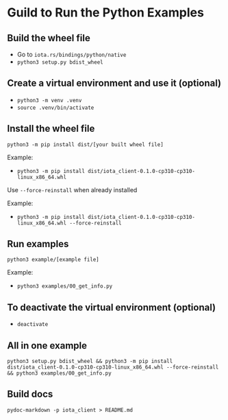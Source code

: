 # Guild to Run the Python Examples

## Build the wheel file
- Go to `iota.rs/bindings/python/native`
- `python3 setup.py bdist_wheel`

## Create a virtual environment and use it (optional)
- `python3 -m venv .venv`
- `source .venv/bin/activate`

## Install the wheel file
`python3 -m pip install dist/[your built wheel file]`

Example:
- `python3 -m pip install dist/iota_client-0.1.0-cp310-cp310-linux_x86_64.whl`

Use `--force-reinstall` when already installed

Example: 
- `python3 -m pip install dist/iota_client-0.1.0-cp310-cp310-linux_x86_64.whl --force-reinstall`

## Run examples
`python3 example/[example file]`

Example: 
- `python3 examples/00_get_info.py`

## To deactivate the virtual environment (optional)
- `deactivate`

## All in one example
`python3 setup.py bdist_wheel && python3 -m pip install dist/iota_client-0.1.0-cp310-cp310-linux_x86_64.whl --force-reinstall && python3 examples/00_get_info.py`

## Build docs
`pydoc-markdown -p iota_client > README.md`